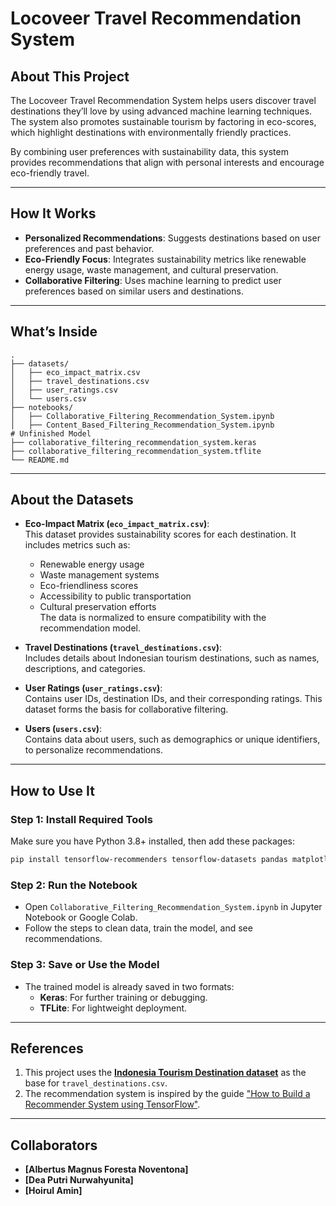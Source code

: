 # Locoveer Travel Recommendation System  

## About This Project  

The Locoveer Travel Recommendation System helps users discover travel destinations they’ll love by using advanced machine learning techniques. The system also promotes sustainable tourism by factoring in eco-scores, which highlight destinations with environmentally friendly practices.  

By combining user preferences with sustainability data, this system provides recommendations that align with personal interests and encourage eco-friendly travel.  

---  

## How It Works  

- **Personalized Recommendations**: Suggests destinations based on user preferences and past behavior.  
- **Eco-Friendly Focus**: Integrates sustainability metrics like renewable energy usage, waste management, and cultural preservation.  
- **Collaborative Filtering**: Uses machine learning to predict user preferences based on similar users and destinations.  

---  

## What’s Inside  

```plaintext  
.
├── datasets/
│   ├── eco_impact_matrix.csv
│   ├── travel_destinations.csv
│   ├── user_ratings.csv
│   └── users.csv
├── notebooks/
│   ├── Collaborative_Filtering_Recommendation_System.ipynb
│   ├── Content_Based_Filtering_Recommendation_System.ipynb               # Unfinished Model
├── collaborative_filtering_recommendation_system.keras
├── collaborative_filtering_recommendation_system.tflite
└── README.md
```  

---  

## About the Datasets  

- **Eco-Impact Matrix (`eco_impact_matrix.csv`)**:  
  This dataset provides sustainability scores for each destination. It includes metrics such as:  
  - Renewable energy usage  
  - Waste management systems  
  - Eco-friendliness scores  
  - Accessibility to public transportation  
  - Cultural preservation efforts  
  The data is normalized to ensure compatibility with the recommendation model.  

- **Travel Destinations (`travel_destinations.csv`)**:  
  Includes details about Indonesian tourism destinations, such as names, descriptions, and categories.  

- **User Ratings (`user_ratings.csv`)**:  
  Contains user IDs, destination IDs, and their corresponding ratings. This dataset forms the basis for collaborative filtering.  

- **Users (`users.csv`)**:  
  Contains data about users, such as demographics or unique identifiers, to personalize recommendations.  

---  

## How to Use It  

### Step 1: Install Required Tools  
Make sure you have Python 3.8+ installed, then add these packages:  
```bash  
pip install tensorflow-recommenders tensorflow-datasets pandas matplotlib seaborn
```  

### Step 2: Run the Notebook  
- Open `Collaborative_Filtering_Recommendation_System.ipynb` in Jupyter Notebook or Google Colab.  
- Follow the steps to clean data, train the model, and see recommendations.  

### Step 3: Save or Use the Model  
- The trained model is already saved in two formats:  
  - **Keras**: For further training or debugging.  
  - **TFLite**: For lightweight deployment.  

---  

## References  

1. This project uses the **[Indonesia Tourism Destination dataset](https://www.kaggle.com/datasets/aprabowo/indonesia-tourism-destination)** as the base for `travel_destinations.csv`.  
2. The recommendation system is inspired by the guide ["How to Build a Recommender System using TensorFlow"](https://www.sabrepc.com/blog/Deep-Learning-and-AI/How-to-Build-a-Recommender-System-using-TensorFlow).  

---  

## Collaborators  

- **[Albertus Magnus Foresta Noventona]**  
- **[Dea Putri Nurwahyunita]**  
- **[Hoirul Amin]**   
